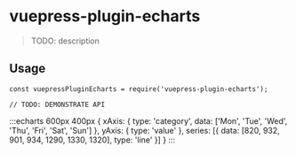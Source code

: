 # vuepress-plugin-echarts

> TODO: description

## Usage

```
const vuepressPluginEcharts = require('vuepress-plugin-echarts');

// TODO: DEMONSTRATE API
```

:::echarts 600px 400px
{
  xAxis: {
    type: 'category',
      data: ['Mon', 'Tue', 'Wed', 'Thu', 'Fri', 'Sat', 'Sun']
  },
  yAxis: {
    type: 'value'
  },
  series: [{
    data: [820, 932, 901, 934, 1290, 1330, 1320],
    type: 'line'
  }]
}
:::
